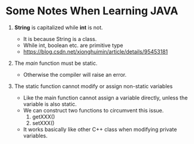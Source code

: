 # Some Notes When Learning JAVA

1. **String** is capitalized while **int** is not.
    * It is because String is a class.
    * While int, boolean etc. are primitive type
    * https://blog.csdn.net/xionghuimin/article/details/95453181

2. The *main* function must be static.
    * Otherwise the compiler will raise an error. 

3. The static function cannot modify or assign non-static variables
    * Like the main function cannot assign a variable directly, unless the variable is also static.
    * We can construct two functions to circumvent this issue.
        1. getXXX()
        2. setXXX()
    * It works basically like other C++ class when modifying private variables.
    